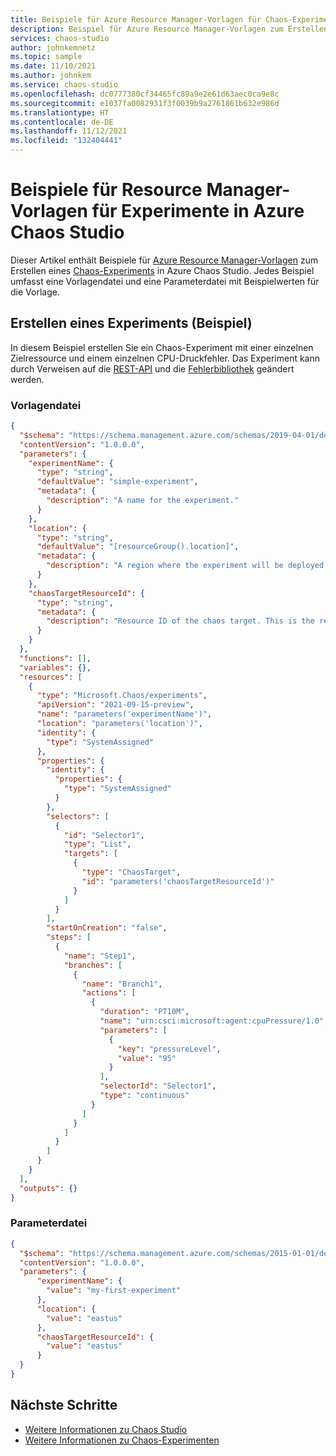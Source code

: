 ```yaml
---
title: Beispiele für Azure Resource Manager-Vorlagen für Chaos-Experimente
description: Beispiel für Azure Resource Manager-Vorlagen zum Erstellen von Azure Chaos Studio-Experimenten
services: chaos-studio
author: johnkemnetz
ms.topic: sample
ms.date: 11/10/2021
ms.author: johnkem
ms.service: chaos-studio
ms.openlocfilehash: dc0777380cf34465fc89a9e2e61d63aec0ca9e8c
ms.sourcegitcommit: e1037fa0082931f3f0039b9a2761861b632e986d
ms.translationtype: HT
ms.contentlocale: de-DE
ms.lasthandoff: 11/12/2021
ms.locfileid: "132404441"
---
```

# <a name="resource-manager-template-samples-for-experiments-in-azure-chaos-studio"></a>Beispiele für Resource Manager-Vorlagen für Experimente in Azure Chaos Studio
Dieser Artikel enthält Beispiele für [Azure Resource Manager-Vorlagen](../azure-resource-manager/templates/syntax.md) zum Erstellen eines [Chaos-Experiments](chaos-studio-chaos-experiments.md) in Azure Chaos Studio. Jedes Beispiel umfasst eine Vorlagendatei und eine Parameterdatei mit Beispielwerten für die Vorlage.

## <a name="create-experiment-sample"></a>Erstellen eines Experiments (Beispiel)

In diesem Beispiel erstellen Sie ein Chaos-Experiment mit einer einzelnen Zielressource und einem einzelnen CPU-Druckfehler. Das Experiment kann durch Verweisen auf die [REST-API](/rest/api/chaosstudio/experiments/create-or-update) und die [Fehlerbibliothek](chaos-studio-fault-library.md) geändert werden.

### <a name="template-file"></a>Vorlagendatei

```json
{
  "$schema": "https://schema.management.azure.com/schemas/2019-04-01/deploymentTemplate.json#",
  "contentVersion": "1.0.0.0",
  "parameters": {
    "experimentName": {
      "type": "string",
      "defaultValue": "simple-experiment",
      "metadata": {
        "description": "A name for the experiment."
      }
    },
    "location": {
      "type": "string",
      "defaultValue": "[resourceGroup().location]",
      "metadata": {
        "description": "A region where the experiment will be deployed."
      }
    },
    "chaosTargetResourceId": {
      "type": "string",
      "metadata": {
        "description": "Resource ID of the chaos target. This is the resource ID of the resource being targeted plus the target proxy resource."
      }
    }
  },
  "functions": [],
  "variables": {},
  "resources": [
    {
      "type": "Microsoft.Chaos/experiments",
      "apiVersion": "2021-09-15-preview",
      "name": "parameters('experimentName')",
      "location": "parameters('location')",
      "identity": {
        "type": "SystemAssigned"
      },
      "properties": {
        "identity": {
          "properties": {
            "type": "SystemAssigned"
          }
        },
        "selectors": [
          {
            "id": "Selector1",
            "type": "List",
            "targets": [
              {
                "type": "ChaosTarget",
                "id": "parameters('chaosTargetResourceId')"
              }
            ]
          }
        ],
        "startOnCreation": "false",
        "steps": [
          {
            "name": "Step1",
            "branches": [
              {
                "name": "Branch1",
                "actions": [
                  {
                    "duration": "PT10M",
                    "name": "urn:csci:microsoft:agent:cpuPressure/1.0",
                    "parameters": [
                      {
                        "key": "pressureLevel",
                        "value": "95"
                      }
                    ],
                    "selectorId": "Selector1",
                    "type": "continuous"
                  }
                ]
              }
            ]
          }
        ]
      }
    }
  ],
  "outputs": {}
}
```

### <a name="parameter-file"></a>Parameterdatei

```json
{
  "$schema": "https://schema.management.azure.com/schemas/2015-01-01/deploymentParameters.json#",
  "contentVersion": "1.0.0.0",
  "parameters": {
      "experimentName": {
        "value": "my-first-experiment"
      },
      "location": {
        "value": "eastus"
      },
      "chaosTargetResourceId": {
        "value": "eastus"
      }
  }
}
```

## <a name="next-steps"></a>Nächste Schritte

* [Weitere Informationen zu Chaos Studio](chaos-studio-overview.md)
* [Weitere Informationen zu Chaos-Experimenten](chaos-studio-chaos-experiments.md)
